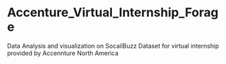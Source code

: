 # Accenture_Virtual_Internship_Forage
Data Analysis and visualization on SocailBuzz Dataset for virtual internship provided by Accennture North America
